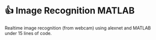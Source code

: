 # :+1: Image Recognition MATLAB
Realtime image recognition (from webcam) using alexnet and MATLAB under 15 lines of code.

